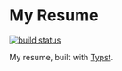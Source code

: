 # My Resume

[![build status](https://github.com/matteopolak/resume/actions/workflows/build.yml/badge.svg)](.github/workflows/build.yml)

My resume, built with [Typst](https://github.com/typst/typst).

